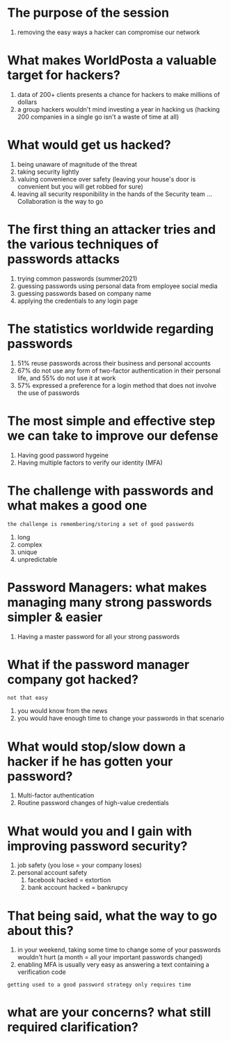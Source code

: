 # The purpose of the session
1. removing the easy ways a hacker can compromise our network

# What makes WorldPosta a valuable target for hackers?
1. data of 200+ clients presents a chance for hackers to make millions of dollars
2. a group hackers wouldn't mind investing a year in hacking us (hacking 200 companies in a single go isn't a waste of time at all)

# What would get us hacked?
1. being unaware of magnitude of the threat
2. taking security lightly
3. valuing convenience over safety (leaving your house's door is convenient but you will get robbed for sure)
4. leaving all security responibility in the hands of the Security team ... Collaboration is the way to go

# The first thing an attacker tries and the various techniques of passwords attacks
1. trying common passwords (summer2021)
2. guessing passwords using personal data from employee social media
3. guessing passwords based on company name
4. applying the credentials to any login page

# The statistics worldwide regarding passwords
1. 51% reuse passwords across their business and personal accounts
2. 67% do not use any form of two-factor authentication in their personal life, and 55% do not use it at work
3. 57% expressed a preference for a login method that does not involve the use of passwords

# The most simple and effective step we can take to improve our defense
1. Having good password hygeine
2. Having multiple factors to verify our identity (MFA)

# The challenge with passwords and what makes a good one
`the challenge is remembering/storing a set of good passwords`
1. long
2. complex
3. unique
4. unpredictable

# Password Managers: what makes managing many strong passwords simpler & easier
1. Having a master password for all your strong passwords

# What if the password manager company got hacked?
`not that easy`
1. you would know from the news
2. you would have enough time to change your passwords in that scenario

# What would stop/slow down a hacker if he has gotten your password?
1. Multi-factor authentication
2. Routine password changes of high-value credentials

# What would you and I gain with improving password security?
1. job safety (you lose = your company loses)
2. personal account safety
	1. facebook hacked = extortion
	2. bank account hacked = bankrupcy

# That being said, what the way to go about this?
1. in your weekend, taking some time to change some of your passwords wouldn't hurt (a month = all your important passwords changed)
2. enabling MFA is usually very easy as answering a text containing a verification code

`getting used to a good password strategy only requires time`

# what are your concerns? what still required clarification?